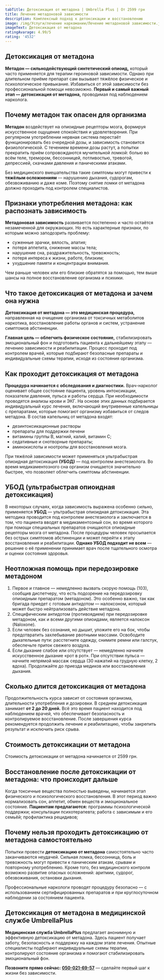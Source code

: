 ```yaml
---
tabTitle: Детоксикация от метадона | Umbrella Plus | От 2599 грн
title: Лечение метадоновой зависимости
description: Комплексный подход к детоксикации и восстановлению
image: /img/Услуги/лечение наркомании/Лечение метадоновой зависимости.jpg
imageText: Детоксикация от метадона
ratingAvarage: 4.99/5
rating: '4532'
---
```


## Детоксикация от метадона

**Метадон — сильнодействующий синтетический опиоид,** который часто применяется для терапии героиновой зависимости. Однако при длительном приёме препарат сам вызывает тяжёлое физическое и психологическое привыкание. Избавиться от этой зависимости без профессиональной помощи невозможно. **Первый и самый важный этап — детоксикация от метадона,** проводимая под наблюдением нарколога.

## Почему метадон так опасен для организма

**Метадон** воздействует на опиоидные рецепторы мозга, формируя искусственное ощущение спокойствия и удовлетворения. При регулярном употреблении нервная система перестаёт функционировать без очередной дозы, и зависимость становится физиологической. С течением времени дозы растут, а попытки прекратить приём сопровождаются мучительной ломкой: болью во всём теле, тремором, бессонницей, потливостью, тревогой, депрессией, скачками давления и паническими атаками.

Без медицинского вмешательства такие симптомы могут привести к **тяжёлым осложнениям** — нарушению дыхания, судорогам, обезвоживанию и даже коме. Поэтому снятие ломки от метадона должно проходить под контролем специалистов.

## Признаки употребления метадона: как распознать зависимость

**Метадоновая зависимость** развивается постепенно и часто остаётся незамеченной для окружающих. Но есть характерные признаки, по которым можно заподозрить проблему:

* суженные зрачки, вялость, апатия;
* потеря аппетита, снижение массы тела;
* нарушение сна, раздражительность, тревожность;
* потеря интереса к жизни, работе, близким;
* ухудшение памяти и концентрации внимания.

Чем раньше человек или его близкие обратятся за помощью, тем выше шансы на полное восстановление организма и психики.

## Что такое детоксикация от метадона и зачем она нужна

**Детоксикация от метадона — это медицинская процедура,** направленная на очищение организма от токсичных метаболитов наркотика, восстановление работы органов и систем, устранение симптомов абстиненции.

**Главная цель — облегчить физическое состояние,** стабилизировать эмоциональный фон и подготовить пациента к дальнейшему этапу — лечению зависимости и реабилитации. Процесс проходит под контролем врачей, которые подбирают безопасные препараты и индивидуальные схемы терапии, исходя из состояния организма.

## Как проходит детоксикация от метадона

**Процедура начинается с обследования и диагностики.** Врач-нарколог оценивает общее состояние пациента, уровень интоксикации, показатели давления, пульса и работы сердца. При необходимости проводятся анализы крови и ЭКГ. На основе этих данных подбирается индивидуальный курс лечения, включающий внутривенные капельницы с препаратами, которые помогают организму избавиться от следов метадона. В состав капельниц от метадона входят:

* дезинтоксикационные растворы
* препараты для поддержки печени
* витамины группы B, магний, калий, витамин C;
* седативные и снотворные препараты;
* аминокислоты и ноотропы для восстановления мозга.

При тяжёлой зависимости может применяться ультрабыстрая опиоидная детоксикация **(УБОД)** — под контролем анестезиолога. Во время медикаментозного сна организм очищается значительно быстрее, что позволяет облегчить симптомы абстиненции.

## УБОД (ультрабыстрая опиоидная детоксикация)

В некоторых случаях, когда зависимость выражена особенно сильно, применяется **УБОД** — ультрабыстрая опиоидная детоксикация. Эта методика проводится под контролем анестезиолога и заключается в том, что пациента вводят в медикаментозный сон, во время которого при помощи специальных препаратов очищаются опиоидные рецепторы мозга от метадона. После процедуры человек просыпается без острых симптомов абстиненции и может перейти к этапу восстановления и реабилитации. **Однако УБОД подходит не всем** — решение о её применении принимает врач после тщательного осмотра и оценки состояния здоровья.

## Неотложная помощь при передозировке метадоном

1. Первое и главное — немедленно вызвать скорую помощь (103), сообщив диспетчеру, что есть подозрение на передозировку опиоидным препаратом (метадоном). Это особенно важно, так как бригада приедет с готовым антидотом — налоксоном, который может быстро нейтрализовать действие метадона.
2. Специфическим антидотом (противоядием) при передозировке метадоном, как и всеми другими опиоидами, является налоксон (Naloxone).
3. Если человек без сознания, но дышит, уложите его на бок, чтобы предотвратить захлебывание рвотными массами. Освободите дыхательные пути: расстегните одежду, снимите ремни или галстук, обеспечьте приток свежего воздуха.
4. Если дыхание слабое или отсутствует — немедленно начните искусственное дыхание «рот в рот». При отсутствии пульса — начните непрямой массаж сердца (30 нажатий на грудную клетку, 2 вдоха). Продолжайте до приезда медиков или восстановления дыхания.

## Сколько длится детоксикация от метадона

Продолжительность курса зависит от состояния организма, длительности употребления и дозировки. В среднем детоксикация занимает **от 2 до 20 дней.** Всё это время пациент находится под наблюдением врачей, что обеспечивает безопасность и контролируемое восстановление. После завершения курса рекомендуется продолжить лечение и реабилитацию, чтобы закрепить результат и исключить риск срыва.

## Стоимость детоксикации от метадона

Стоимость детоксикации от метадона начинается от 2599 грн.

## Восстановление после детоксикации от метадона: что происходит дальше

Когда токсичные вещества полностью выведены, начинается этап физического и психологического восстановления. В этот период важно нормализовать сон, аппетит, обмен веществ и эмоциональное состояние. **Пациентам предлагаются:** программы психологической поддержки; консультации психотерапевта; работа с зависимым и его семьёй; профилактика рецидивов;

## Почему нельзя проходить детоксикацию от метадона самостоятельно

Попытки провести **детоксикацию от метадона** самостоятельно часто заканчиваются неудачей. Сильная ломка, бессонница, боль и тревожность могут привести к паническим атакам, срывам и повторному употреблению. Кроме того, без медицинского контроля возможно развитие опасных осложнений: аритмии, судорог, обезвоживания, остановки дыхания.

Профессиональные наркологи проводят процедуру безопасно — с использованием сертифицированных препаратов и при круглосуточном наблюдении за состоянием пациента.

## Детоксикация от метадона в медицинской службе UmbrellaPlus

**Медицинская служба UmbrellaPlus** предлагает анонимную и эффективную детоксикацию от метадона. Здесь пациент получает заботу, безопасность и поддержку на каждом этапе лечения. Опытные специалисты подбирают индивидуальные схемы терапии, контролируют состояние организма и помогают стабилизировать эмоциональный фон.

**Позвоните прямо сейчас:** **[050-021-69-57](tel:0500216957)** — сделайте первый шаг к жизни без зависимости.
